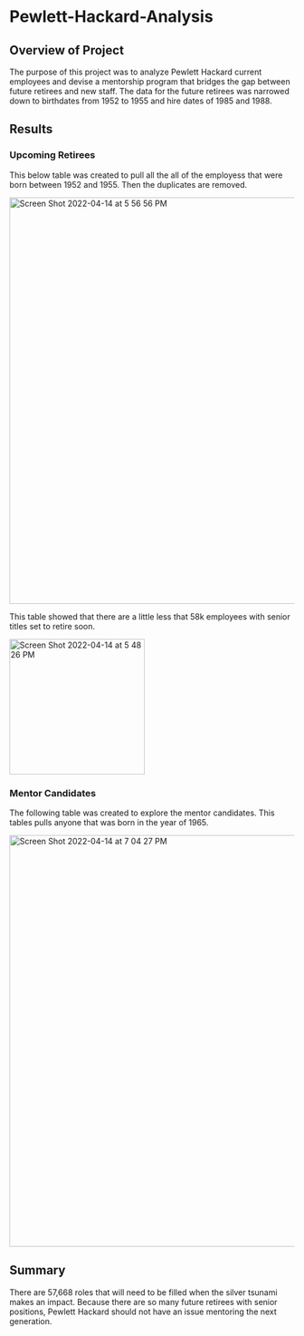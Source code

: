 # Pewlett-Hackard-Analysis

## Overview of Project
The purpose of this project was to analyze Pewlett Hackard current employees and devise a mentorship program that bridges the gap between future retirees and new staff. The data for the future retirees was narrowed down to birthdates from 1952 to 1955 and hire dates of 1985 and 1988.

## Results

### Upcoming Retirees
This below table was created to pull all the all of the employess that were born between 1952 and 1955. Then the duplicates are removed.

<img width="717" alt="Screen Shot 2022-04-14 at 5 56 56 PM" src="https://user-images.githubusercontent.com/93438483/163483250-ff02bc2d-814c-4e3a-8787-7c18e764564a.png">

This table showed that there are a little less that 58k employees with senior titles set to retire soon.

<img width="239" alt="Screen Shot 2022-04-14 at 5 48 26 PM" src="https://user-images.githubusercontent.com/93438483/163482291-d8319031-561e-4fbb-8436-44e12d0fa779.png">

### Mentor Candidates
The following table was created to explore the mentor candidates. This tables pulls anyone that was born in the year of 1965.

<img width="726" alt="Screen Shot 2022-04-14 at 7 04 27 PM" src="https://user-images.githubusercontent.com/93438483/163491279-a54d7c43-889c-4ae8-abff-36281b7f388a.png">

## Summary
There are 57,668 roles that will need to be filled when the silver tsunami makes an impact. Because there are so many future retirees with senior positions, Pewlett Hackard should not have an issue mentoring the next generation.
